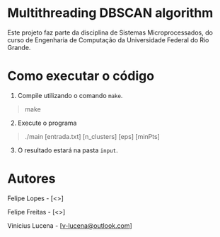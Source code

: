 Multithreading DBSCAN algorithm
==================

Este projeto faz parte da disciplina de Sistemas Microprocessados, do curso de Engenharia de Computação da Universidade Federal do Rio Grande.

Como executar o código
=========================

1. Compile utilizando o comando `make`.
>
> make
>

2. Execute o programa

>
> ./main [entrada.txt] [n_clusters] [eps] [minPts]
>

3. O resultado estará na pasta `input`.

Autores
===========
Felipe Lopes - [<>]

Felipe Freitas - [<>]

Vinicius Lucena - [<v-lucena@outlook.com>]

